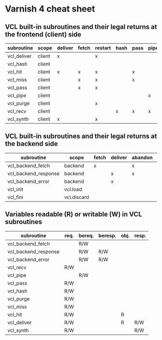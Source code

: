 # Varnish 4 cheat sheet

## VCL built-in subroutines and their legal returns at the frontend (client) side

| subroutine  | scope  | deliver | fetch | restart | hash | pass | pipe | synth | purge | lookup |
|-------------|--------|---------|-------|---------|------|------|------|-------|-------|--------|
| vcl_deliver | client |    x    |       |    x    |      |      |      |   x   |       |        |
| vcl_hash    | client |         |       |         |      |      |      |       |       |    x   |
| vcl_hit     | client |    x    |   x   |    x    |      |   x  |      |   x   |       |        |
| vcl_miss    | client |         |   x   |    x    |      |   x  |      |   x   |       |        |
| vcl_pass    | client |         |   x   |    x    |      |      |      |   x   |       |        |
| vcl_pipe    | client |         |       |         |      |      |   x  |   x   |       |        |
| vcl_purge   | client |         |       |    x    |      |      |      |   x   |       |        |
| vcl_recv    | client |         |       |         |   x  |   x  |   x  |   x   |   x   |        |
| vcl_synth   | client |    x    |       |    x    |      |      |      |       |       |        |


## VCL built-in subroutines and their legal returns at the backend side


| subroutine           | scope       | fetch | deliver | abandon | retry | ok | fail |
|----------------------|-------------|-------|---------|---------|-------|----|------|
| vcl_backend_fetch    | backend     |   x   |         |    x    |       |    |      |
| vcl_backend_response | backend     |       |    x    |    x    |   x   |    |      |
| vcl_backend_error    | backend     |       |    x    |         |   x   |    |      |
| vcl_init             | vcl.load    |       |         |         |       |  x |   x  |
| vcl_fini             | vcl.discard |       |         |         |       |  x |      |


## Variables readable (R) or writable (W) in VCL subroutines


| subroutine           | req. | bereq. | beresp. | obj. | resp. |
|----------------------|------|--------|---------|------|-------|
| vcl_backend_fetch    |      |   R/W  |         |      |       |
| vcl_backend_response |      |   R/W  |   R/W   |      |       |
| vcl_backend_error    |      |   R/W  |   R/W   |      |       |
| vcl_recv             | R/W  |        |         |      |       |
| vcl_pipe             |      |   R/W  |         |      |       |
| vcl_pass             | R/W  |        |         |      |       |
| vcl_hash             | R/W  |        |         |      |       |
| vcl_purge            | R/W  |        |         |      |       |
| vcl_miss             | R/W  |        |         |      |       |
| vcl_hit              | R/W  |        |         | R    |       |
| vcl_deliver          | R/W  |        |         | R    | R/W   |
| vcl_synth            | R/W  |        |         |      | R/W   |
